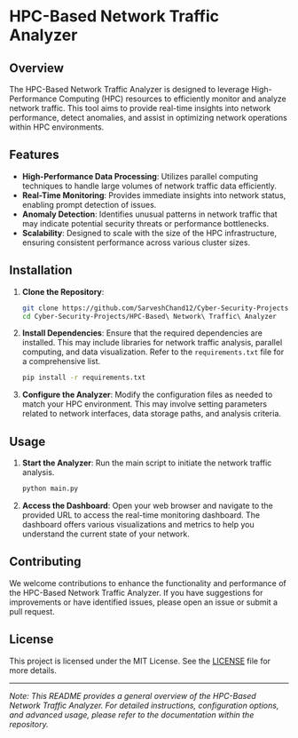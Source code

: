 # HPC-Based Network Traffic Analyzer

## Overview

The HPC-Based Network Traffic Analyzer is designed to leverage High-Performance Computing (HPC) resources to efficiently monitor and analyze network traffic. This tool aims to provide real-time insights into network performance, detect anomalies, and assist in optimizing network operations within HPC environments.

## Features

- **High-Performance Data Processing**: Utilizes parallel computing techniques to handle large volumes of network traffic data efficiently.
- **Real-Time Monitoring**: Provides immediate insights into network status, enabling prompt detection of issues.
- **Anomaly Detection**: Identifies unusual patterns in network traffic that may indicate potential security threats or performance bottlenecks.
- **Scalability**: Designed to scale with the size of the HPC infrastructure, ensuring consistent performance across various cluster sizes.

## Installation

1. **Clone the Repository**:
   ```bash
   git clone https://github.com/SarveshChand12/Cyber-Security-Projects.git
   cd Cyber-Security-Projects/HPC-Based\ Network\ Traffic\ Analyzer
   ```

2. **Install Dependencies**:
   Ensure that the required dependencies are installed. This may include libraries for network traffic analysis, parallel computing, and data visualization. Refer to the `requirements.txt` file for a comprehensive list.

   ```bash
   pip install -r requirements.txt
   ```

3. **Configure the Analyzer**:
   Modify the configuration files as needed to match your HPC environment. This may involve setting parameters related to network interfaces, data storage paths, and analysis criteria.

## Usage

1. **Start the Analyzer**:
   Run the main script to initiate the network traffic analysis.

   ```bash
   python main.py
   ```

2. **Access the Dashboard**:
   Open your web browser and navigate to the provided URL to access the real-time monitoring dashboard. The dashboard offers various visualizations and metrics to help you understand the current state of your network.

## Contributing

We welcome contributions to enhance the functionality and performance of the HPC-Based Network Traffic Analyzer. If you have suggestions for improvements or have identified issues, please open an issue or submit a pull request.

## License

This project is licensed under the MIT License. See the [LICENSE](https://github.com/SarveshChand12/Cyber-Security-Projects/blob/main/LICENSE) file for more details.

---

*Note: This README provides a general overview of the HPC-Based Network Traffic Analyzer. For detailed instructions, configuration options, and advanced usage, please refer to the documentation within the repository.* 